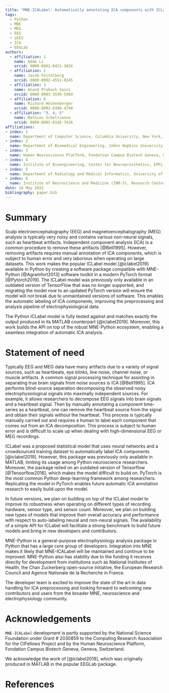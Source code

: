 ```yaml
---
title: "MNE-ICALabel: Automatically annotating ICA components with ICLabel in Python"
tags:
  - Python
  - MNE
  - MEG
  - EEG
  - iEEG
  - ICA
  - EEGLab
authors:
  - affiliation: 1
    name: Adam Li
    orcid: 0000-0001-8421-365X
  - affiliation: 2
    name: Jacob Feitelberg
    orcid: 0000-0002-4551-0245
  - affiliation: 3
    name: Anand Prakash Saini
    orcid: 0000-0003-3595-5969
  - affiliation: 6
    name: Richard Höchenberger
    orcid: 0000-0002-0380-4798
  - affiliation: "3, 4, 5"
    name: Mathieu Scheltienne
    orcid: 0000-0001-8316-7436
affiliations:
- index: 1
  name: Department of Computer Science, Columbia University, New York, United States
- index: 2
  name: Department of Biomedical Engineering, Johns Hopkins University, Baltimore, United States
- index: 3
  name: Human Neuroscience Platform, Fondation Campus Biotech Geneva, Geneva, Switzerland
- index: 4
  name: Institute of Bioengineering, Center for Neuroprosthetics, EPFL, Geneva, Switzerland
- index: 5
  name: Department of Radiology and Medical Informatics, University of Geneva (UNIGE), Geneva, Switzerland
- index: 6
  name: Institute of Neuroscience and Medicine (INM-3), Research Center Jülich, Germany
date: 18 May 2022
bibliography: paper.bib
---
```


# Summary

Scalp electroencephalography (EEG) and magnetoencephalography (MEG) analysis is typically very noisy and contains various non-neural signals, such as heartbeat artifacts. Independent component analysis (ICA) is a common procedure to remove these artifacts [@Bell1995]. However, removing artifacts requires manual annotation of ICA components, which is subject to human error and very laborious when operating on large datasets. This work makes the popular ICLabel model [@iclabel2019] available in Python by creating a software package compatible with MNE-Python [@Agramfort2013] software toolkit in a modern PyTorch format [@Pytorch2019]. The ICLabel model was previously only available in an outdated version of TensorFlow that was no longer supported, and migrating the model now to an updated PyTorch version will ensure the model will not break due to unmaintained versions of software. This enables the automatic labeling of ICA components, improving the preprocessing and analysis pipeline of electrophysiological data.

The Python ICLabel model is fully tested against and matches exactly the output produced in its MATLAB counterpart [@iclabel2019]. Moreover, this work builds the API on top of the robust MNE-Python ecosystem, enabling a seamless integration of automatic ICA analysis.

# Statement of need

Typically EEG and MEG data have many artifacts due to a variety of signal sources, such as heartbeats, eye blinks, line noise, channel noise, or muscle artifacts. A common signal processing technique for assisting in separating true brain signals from noise sources is ICA [@Bell1995]. ICA performs blind-source separation decomposing the observed noisy electrophysiological signals into maximally independent sources. For example, it allows researchers to decompose EEG signals into brain signals and a heartbeat signal. Then by manually annotating a component time-series as a heartbeat, one can remove the heartbeat source from the signal and obtain their signals without the heartbeat. This process is typically manually carried out and requires a human to label each component that comes out from an ICA decomposition. This process is subject to human error and is difficult to scale up when dealing with high-dimensional EEG or MEG recordings.

ICLabel was a proposed statistical model that uses neural networks and a crowdsourced training dataset to automatically label ICA components [@iclabel2019]. However, this package was previously only available in MATLAB, limiting its usage among Python neuroscience researchers. Moreover, the package relied on an outdated version of Tensorflow [@Tensorflow2016], which makes the model difficult to build on. PyTorch is the most common Python deep-learning framework among researchers. Replicating the model in PyTorch enables future automatic ICA annotation research to easily build upon the model.

In future versions, we plan on building on top of the ICLabel model to improve its robustness when operating on different types of recording hardware, sensor type, and sensor count. Moreover, we plan on building new types of models that improve their overall accuracy and performance with respect to auto-labeling neural and non-neural signals. The availability of a simple API for ICLabel will facilitate a strong benchmark to build future models and bring in new developers and contributors.

MNE-Python is a general-purpose electrophysiology analysis package in Python that has a large core group of developers. Integration into MNE makes it likely that MNE-ICALabel will be maintained and continue to be improved. MNE-Python also has stability due to the funding it receives directly for development from institutions such as National Institutes of Health, the Chan Zuckerberg open-source initiative, the European Research Council and Agence Nationale de la Recherche in France.

The developer team is excited to improve the state of the art in data handling for ICA preprocessing and looking forward to welcoming new contributors and users from the broader MNE, neuroscience and electrophysiology community.

# Acknowledgements

`MNE-ICALabel` development is partly supported by
the National Science Foundation under Grant # 2030859 to the Computing Research Association for the CIFellows Project and by the Human Neuroscience Platform, Fondation Campus Biotech Geneva, Geneva, Switzerland.

We acknowledge the work of [@iclabel2019], which was originally produced in MATLAB in the popular EEGLab package.

# References
